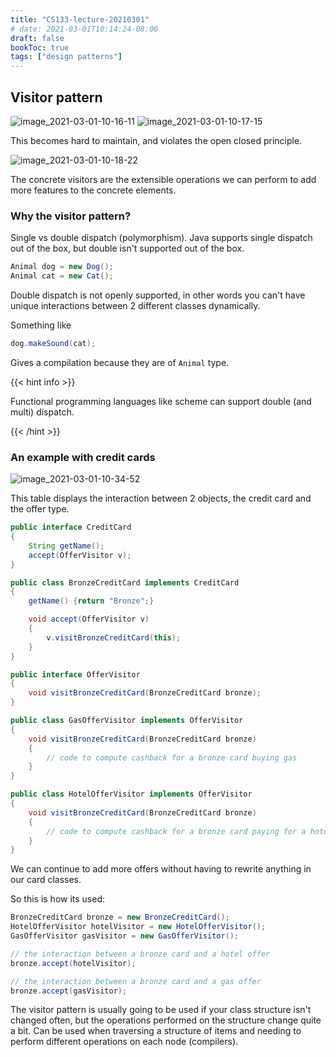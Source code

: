 ```yaml
---
title: "CS133-lecture-20210301"
# date: 2021-03-01T10:14:24-08:00
draft: false
bookToc: true
tags: ["design patterns"]
---
```


## Visitor pattern

![image_2021-03-01-10-16-11](/notes/image_2021-03-01-10-16-11.png)
![image_2021-03-01-10-17-15](/notes/image_2021-03-01-10-17-15.png)

 This becomes hard to maintain, and violates the open closed principle.

![image_2021-03-01-10-18-22](/notes/image_2021-03-01-10-18-22.png)

The concrete visitors are the extensible operations we can perform to add more features to the concrete elements.

### Why the visitor pattern?

Single vs double dispatch (polymorphism).
Java supports single dispatch out of the box, but double isn't supported out of the box.

```java
Animal dog = new Dog();
Animal cat = new Cat();
```

Double dispatch is not openly supported, in other words you can't have unique interactions between 2 different classes dynamically.

Something like

```java
dog.makeSound(cat);
```

Gives a compilation because they are of `Animal` type.

{{< hint info >}}

Functional programming languages like scheme can support double (and multi) dispatch.

{{< /hint >}}

### An example with credit cards

![image_2021-03-01-10-34-52](/notes/image_2021-03-01-10-34-52.png)

This table displays the interaction between 2 objects, the credit card and the offer type.

```java
public interface CreditCard
{
    String getName();
    accept(OfferVisitor v);
}
```

```java
public class BronzeCreditCard implements CreditCard
{
    getName() {return "Bronze";}

    void accept(OfferVisitor v)
    {
        v.visitBronzeCreditCard(this);
    }
}
```

```java
public interface OfferVisitor
{
    void visitBronzeCreditCard(BronzeCreditCard bronze);
}
```

```java
public class GasOfferVisitor implements OfferVisitor
{
    void visitBronzeCreditCard(BronzeCreditCard bronze)
    {
        // code to compute cashback for a bronze card buying gas
    }
}
```

```java
public class HotelOfferVisitor implements OfferVisitor
{
    void visitBronzeCreditCard(BronzeCreditCard bronze)
    {
        // code to compute cashback for a bronze card paying for a hotel
    }
}
```

We can continue to add more offers without having to rewrite anything in our card classes.

So this is how its used:

```java
BronzeCreditCard bronze = new BronzeCreditCard();
HotelOfferVisitor hotelVisitor = new HotelOfferVisitor();
GasOfferVisitor gasVisitor = new GasOfferVisitor();

// the interaction between a bronze card and a hotel offer
bronze.accept(hotelVisitor);

// the interaction between a bronze card and a gas offer
bronze.accept(gasVisitor);
```

The visitor pattern is usually going to be used if your class structure isn't changed often, but the operations performed on the structure change quite a bit.
Can be used when traversing a structure of items and needing to perform different operations on each node (compilers).

